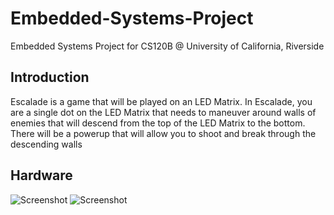 # Embedded-Systems-Project
Embedded Systems Project for CS120B @ University of California, Riverside

## Introduction
Escalade is a game that will be played on an LED Matrix. In Escalade, you are a single dot on the LED Matrix that needs to maneuver around walls of enemies that will descend from the top of the LED Matrix to the bottom. There will be a powerup that will allow you to shoot and break through the descending walls

## Hardware
![Screenshot](https://github.com/Fyloh/Embedded-Systems-Project/tree/master/img/Board.png)
![Screenshot](https://github.com/Fyloh/Embedded-Systems-Project/tree/master/img/Game.png)
